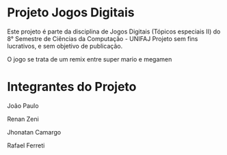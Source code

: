 # Projeto Jogos Digitais

Este projeto é parte da disciplina de Jogos Digitais (Tópicos especiais II) do 8° Semestre de Ciências da Computação - UNIFAJ
Projeto sem fins lucrativos, e sem objetivo de publicação.

O jogo se trata de um remix entre super mario e megamen

# Integrantes do Projeto

João Paulo 

Renan Zeni

Jhonatan Camargo

Rafael Ferreti
